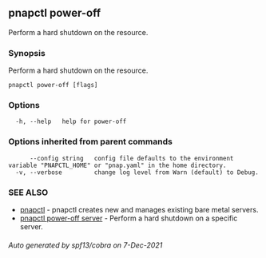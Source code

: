 ## pnapctl power-off

Perform a hard shutdown on the resource.

### Synopsis

Perform a hard shutdown on the resource.

```
pnapctl power-off [flags]
```

### Options

```
  -h, --help   help for power-off
```

### Options inherited from parent commands

```
      --config string   config file defaults to the environment variable "PNAPCTL_HOME" or "pnap.yaml" in the home directory.
  -v, --verbose         change log level from Warn (default) to Debug.
```

### SEE ALSO

* [pnapctl](pnapctl.md)	 - pnapctl creates new and manages existing bare metal servers.
* [pnapctl power-off server](pnapctl_power-off_server.md)	 - Perform a hard shutdown on a specific server.

###### Auto generated by spf13/cobra on 7-Dec-2021
